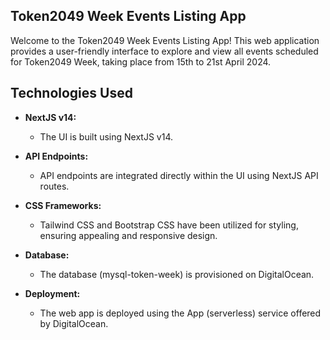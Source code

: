 ## Token2049 Week Events Listing App

Welcome to the Token2049 Week Events Listing App! This web application provides a user-friendly interface to explore and view all events scheduled for Token2049 Week, taking place from 15th to 21st April 2024.

## Technologies Used

- **NextJS v14:**
  - The UI is built using NextJS v14.
  
- **API Endpoints:**
  - API endpoints are integrated directly within the UI using NextJS API routes.

- **CSS Frameworks:**
  - Tailwind CSS and Bootstrap CSS have been utilized for styling, ensuring appealing and responsive design.

- **Database:**
  - The database (mysql-token-week) is provisioned on DigitalOcean.

- **Deployment:**
  - The web app is deployed using the App (serverless) service offered by DigitalOcean.
